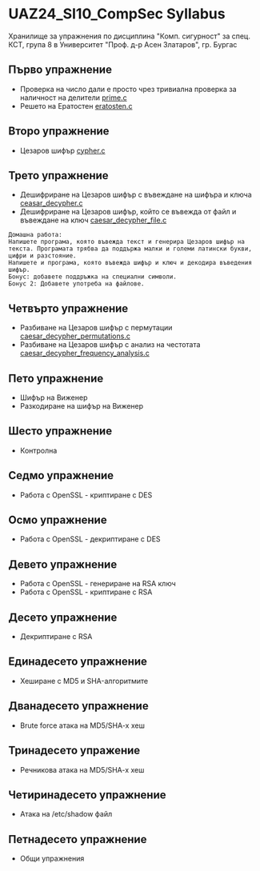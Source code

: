 # UAZ24_SI10_CompSec Syllabus

Хранилище за упражнения по дисциплина "Комп. сигурност" за спец. КСТ, група 8 в Университет "Проф. д-р Асен Златаров", гр. Бургас

## Първо упражнение
- Проверка на число дали е просто чрез тривиална проверка за наличност на делители [prime.c](https://github.com/peshopbs2/UAZ24_SI10_CompSec/blob/main/prime.c)
- Решето на Ератостен [eratosten.c](https://github.com/peshopbs2/UAZ24_SI10_CompSec/blob/main/eratosten.c)

## Второ упражнение
- Цезаров шифър [cypher.c](https://github.com/peshopbs2/UAZ24_SI10_CompSec/blob/main/cypher.c)

## Трето упражнение
- Дешифриране на Цезаров шифър с въвеждане на шифъра и ключа [ceasar_decypher.c](https://github.com/peshopbs2/UAZ24_SI10_CompSec/blob/main/ceasar_decypher.c)
- Дешифриране на Цезаров шифър, който се въвежда от файл и въвеждане на ключ [caesar_decypher_file.c](https://github.com/peshopbs2/UAZ24_SI10_CompSec/blob/main/caesar_decypher_file.c)

```
Домашна работа:
Напишете програма, която въвежда текст и генерира Цезаров шифър на текста. Програмата трябва да поддържа малки и големи латински букви, цифри и разстояние.
Напишете и програма, която въвежда шифър и ключ и декодира въведения шифър.
Бонус: добавете поддръжка на специални символи.
Бонус 2: Добавете употреба на файлове.
```

## Четвърто упражнение
- Разбиване на Цезаров шифър с пермутации [caesar_decypher_permutations.c](https://github.com/peshopbs2/UAZ24_SI10_CompSec/blob/main/caesar_decypher_permutations.c)
- Разбиване на Цезаров шифър с анализ на честотата [caesar_decypher_frequency_analysis.c](https://github.com/peshopbs2/UAZ24_SI10_CompSec/blob/main/caesar_decypher_frequency_analysis.c)

## Пето упражнение
- Шифър на Виженер
- Разкодиране на шифър на Виженер

## Шесто упражнение
- Контролна

## Седмо упражнение
- Работа с OpenSSL - криптиране с DES

## Осмо упражнение
- Работа с OpenSSL - декриптиране с DES

## Девето упражнение
- Работа с OpenSSL - генериране на RSA ключ
- Работа с OpenSSL - криптиране с RSA

## Десето упражнение
- Декриптиране с RSA

## Единадесето упражнение
- Хеширане с MD5 и SHA-алгоритмите

## Дванадесето упражнение
- Brute force атака на MD5/SHA-x хеш

## Тринадесето упражение
- Речникова атака на MD5/SHA-x хеш

## Четиринадесето упражнение
- Атака на /etc/shadow файл

## Петнадесето упражнение
- Общи упражнения
